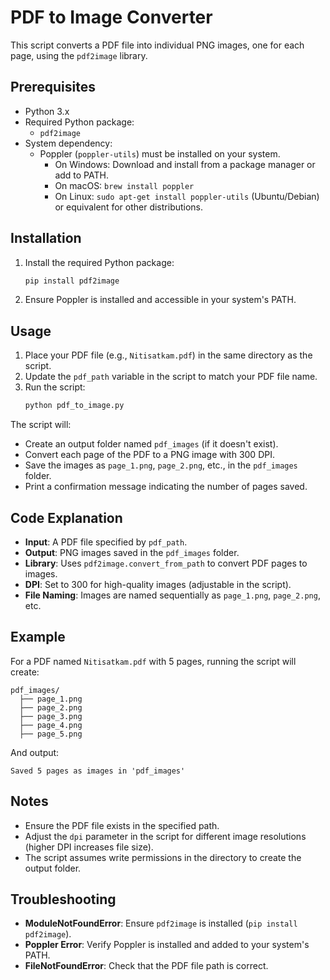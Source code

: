 # PDF to Image Converter

This script converts a PDF file into individual PNG images, one for each page, using the `pdf2image` library.

## Prerequisites

- Python 3.x
- Required Python package:
  - `pdf2image`
- System dependency:
  - Poppler (`poppler-utils`) must be installed on your system. 
    - On Windows: Download and install from a package manager or add to PATH.
    - On macOS: `brew install poppler`
    - On Linux: `sudo apt-get install poppler-utils` (Ubuntu/Debian) or equivalent for other distributions.

## Installation

1. Install the required Python package:
   ```bash
   pip install pdf2image
   ```

2. Ensure Poppler is installed and accessible in your system's PATH.

## Usage

1. Place your PDF file (e.g., `Nitisatkam.pdf`) in the same directory as the script.
2. Update the `pdf_path` variable in the script to match your PDF file name.
3. Run the script:
   ```bash
   python pdf_to_image.py
   ```

The script will:
- Create an output folder named `pdf_images` (if it doesn't exist).
- Convert each page of the PDF to a PNG image with 300 DPI.
- Save the images as `page_1.png`, `page_2.png`, etc., in the `pdf_images` folder.
- Print a confirmation message indicating the number of pages saved.

## Code Explanation

- **Input**: A PDF file specified by `pdf_path`.
- **Output**: PNG images saved in the `pdf_images` folder.
- **Library**: Uses `pdf2image.convert_from_path` to convert PDF pages to images.
- **DPI**: Set to 300 for high-quality images (adjustable in the script).
- **File Naming**: Images are named sequentially as `page_1.png`, `page_2.png`, etc.

## Example

For a PDF named `Nitisatkam.pdf` with 5 pages, running the script will create:
```
pdf_images/
  ├── page_1.png
  ├── page_2.png
  ├── page_3.png
  ├── page_4.png
  ├── page_5.png
```

And output:
```
Saved 5 pages as images in 'pdf_images'
```

## Notes

- Ensure the PDF file exists in the specified path.
- Adjust the `dpi` parameter in the script for different image resolutions (higher DPI increases file size).
- The script assumes write permissions in the directory to create the output folder.

## Troubleshooting

- **ModuleNotFoundError**: Ensure `pdf2image` is installed (`pip install pdf2image`).
- **Poppler Error**: Verify Poppler is installed and added to your system's PATH.
- **FileNotFoundError**: Check that the PDF file path is correct.

